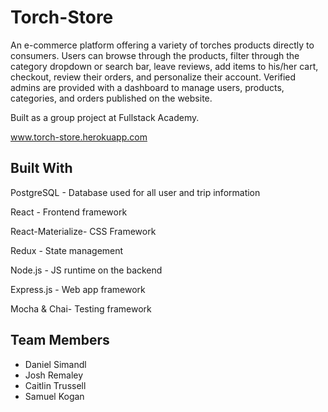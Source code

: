 # Torch-Store
An e-commerce platform offering a variety of torches products directly to consumers. Users can browse through the products, filter through the category dropdown or search bar, leave reviews, add items to his/her cart, checkout, review their orders, and personalize their account. Verified admins are provided with a dashboard to manage users, products, categories, and orders published on the website.

Built as a group project at Fullstack Academy.

www.torch-store.herokuapp.com

## Built With

PostgreSQL - Database used for all user and trip information

React - Frontend framework

React-Materialize- CSS Framework

Redux - State management

Node.js - JS runtime on the backend

Express.js - Web app framework

Mocha & Chai- Testing framework

## Team Members
* Daniel Simandl
* Josh Remaley
* Caitlin Trussell
* Samuel Kogan
